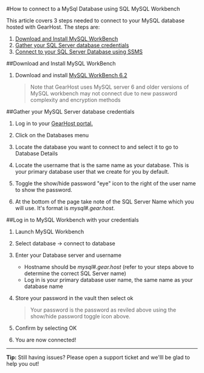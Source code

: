 #How to connect to a MySql Database using SQL MySQL Workbench

This article covers 3 steps needed to connect to your MySQL database hosted with GearHost. The steps are:

1. [Download and Install MySQL WorkBench](https://www.gearhost.com/documentation/connecting-to-mysql-database#user-content-download-and-install-mysql-workbench)
2. [Gather your SQL Server database credentials](https://www.gearhost.com/documentation/connecting-to-mysql-database#user-content-gather-your-mysql-server-database-credentials)
3. [Connect to your SQL Server Database using SSMS](https://www.gearhost.com/documentation/connecting-to-mysql-database#user-content-log-in-to-mysql-workbench-with-your-credentials)

##Download and Install MySQL WorkBench
1. Download and install [MySQL WorkBench 6.2](https://dev.mysql.com/downloads/workbench/)

	> Note that GearHost uses MySQL server 6 and older versions of MySQL workbench may not connect due to new password complexity and encryption methods

##Gather your MySQL Server database credentials

1. Log in to your [GearHost portal.](https://my.gearhost.com)
1. Click on the Databases menu
	
	

1. Locate the database you want to connect to and select it to go to Database Details

	

1. Locate the username that is the same name as your database. This is your primary database user that we create for you by default.

1. Toggle the show/hide password "eye" icon to the right of the user name to show the password.



1. At the bottom of the page take note of the SQL Server Name which you will use. It's format is *mysql#.gear.host*.



##Log in to MySQL Workbench with your credentials

1. Launch MySQL Workbench
1. Select database -> connect to database

	

1. Enter your Database server and username
 
	- Hostname should be *mysql#.gear.host* (refer to your steps above to determine the correct SQL Server name)
	- Log in is your primary database user name, the same name as your database name

	

1. Store your password in the vault then select ok
	
	> Your password is the password as reviled above using the show/hide password toggle icon above.



4. Confirm by selecting OK
5. You are now connected!

----------
**Tip:** Still having issues? Please open a support ticket and we'lll be glad to help you out!
